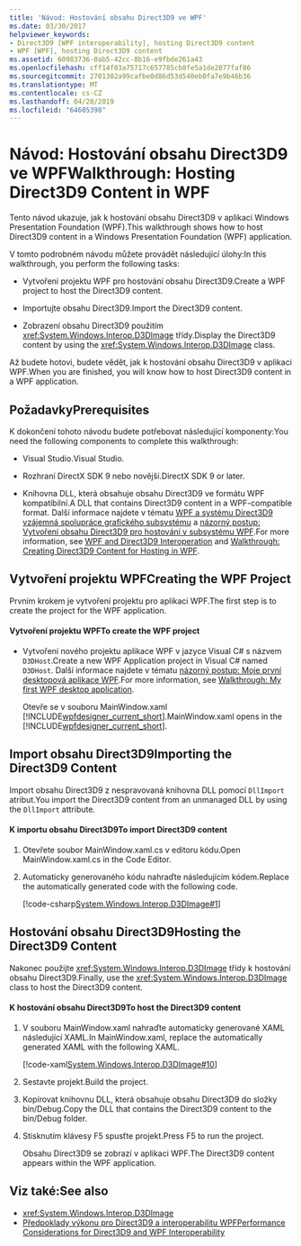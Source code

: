 ```yaml
---
title: 'Návod: Hostování obsahu Direct3D9 ve WPF'
ms.date: 03/30/2017
helpviewer_keywords:
- Direct3D9 [WPF interoperability], hosting Direct3D9 content
- WPF [WPF], hosting Direct3D9 content
ms.assetid: 60983736-0ab5-42cc-8b16-e9fbde261a43
ms.openlocfilehash: cff14f03a75717c657785cb8fe5a1de2077faf86
ms.sourcegitcommit: 2701302a99cafbe0d86d53d540eb0fa7e9b46b36
ms.translationtype: MT
ms.contentlocale: cs-CZ
ms.lasthandoff: 04/28/2019
ms.locfileid: "64605398"
---
```

# <a name="walkthrough-hosting-direct3d9-content-in-wpf"></a><span data-ttu-id="cb1fb-102">Návod: Hostování obsahu Direct3D9 ve WPF</span><span class="sxs-lookup"><span data-stu-id="cb1fb-102">Walkthrough: Hosting Direct3D9 Content in WPF</span></span>
<span data-ttu-id="cb1fb-103">Tento návod ukazuje, jak k hostování obsahu Direct3D9 v aplikaci Windows Presentation Foundation (WPF).</span><span class="sxs-lookup"><span data-stu-id="cb1fb-103">This walkthrough shows how to host Direct3D9 content in a Windows Presentation Foundation (WPF) application.</span></span>  
  
 <span data-ttu-id="cb1fb-104">V tomto podrobném návodu můžete provádět následující úlohy:</span><span class="sxs-lookup"><span data-stu-id="cb1fb-104">In this walkthrough, you perform the following tasks:</span></span>  
  
- <span data-ttu-id="cb1fb-105">Vytvoření projektu WPF pro hostování obsahu Direct3D9.</span><span class="sxs-lookup"><span data-stu-id="cb1fb-105">Create a WPF project to host the Direct3D9 content.</span></span>  
  
- <span data-ttu-id="cb1fb-106">Importujte obsahu Direct3D9.</span><span class="sxs-lookup"><span data-stu-id="cb1fb-106">Import the Direct3D9 content.</span></span>  
  
- <span data-ttu-id="cb1fb-107">Zobrazení obsahu Direct3D9 použitím <xref:System.Windows.Interop.D3DImage> třídy.</span><span class="sxs-lookup"><span data-stu-id="cb1fb-107">Display the Direct3D9 content by using the <xref:System.Windows.Interop.D3DImage> class.</span></span>  
  
 <span data-ttu-id="cb1fb-108">Až budete hotovi, budete vědět, jak k hostování obsahu Direct3D9 v aplikaci WPF.</span><span class="sxs-lookup"><span data-stu-id="cb1fb-108">When you are finished, you will know how to host Direct3D9 content in a WPF application.</span></span>  
  
## <a name="prerequisites"></a><span data-ttu-id="cb1fb-109">Požadavky</span><span class="sxs-lookup"><span data-stu-id="cb1fb-109">Prerequisites</span></span>  
 <span data-ttu-id="cb1fb-110">K dokončení tohoto návodu budete potřebovat následující komponenty:</span><span class="sxs-lookup"><span data-stu-id="cb1fb-110">You need the following components to complete this walkthrough:</span></span>  
  
- <span data-ttu-id="cb1fb-111">Visual Studio.</span><span class="sxs-lookup"><span data-stu-id="cb1fb-111">Visual Studio.</span></span>  
  
- <span data-ttu-id="cb1fb-112">Rozhraní DirectX SDK 9 nebo novější.</span><span class="sxs-lookup"><span data-stu-id="cb1fb-112">DirectX SDK 9 or later.</span></span>  
  
- <span data-ttu-id="cb1fb-113">Knihovna DLL, která obsahuje obsahu Direct3D9 ve formátu WPF kompatibilní.</span><span class="sxs-lookup"><span data-stu-id="cb1fb-113">A DLL that contains Direct3D9 content in a WPF-compatible format.</span></span> <span data-ttu-id="cb1fb-114">Další informace najdete v tématu [WPF a systému Direct3D9 vzájemná spolupráce grafického subsystému](wpf-and-direct3d9-interoperation.md) a [názorný postup: Vytvoření obsahu Direct3D9 pro hostování v subsystému WPF](walkthrough-creating-direct3d9-content-for-hosting-in-wpf.md).</span><span class="sxs-lookup"><span data-stu-id="cb1fb-114">For more information, see [WPF and Direct3D9 Interoperation](wpf-and-direct3d9-interoperation.md) and [Walkthrough: Creating Direct3D9 Content for Hosting in WPF](walkthrough-creating-direct3d9-content-for-hosting-in-wpf.md).</span></span>  
  
## <a name="creating-the-wpf-project"></a><span data-ttu-id="cb1fb-115">Vytvoření projektu WPF</span><span class="sxs-lookup"><span data-stu-id="cb1fb-115">Creating the WPF Project</span></span>  
 <span data-ttu-id="cb1fb-116">Prvním krokem je vytvoření projektu pro aplikaci WPF.</span><span class="sxs-lookup"><span data-stu-id="cb1fb-116">The first step is to create the project for the WPF application.</span></span>  
  
#### <a name="to-create-the-wpf-project"></a><span data-ttu-id="cb1fb-117">Vytvoření projektu WPF</span><span class="sxs-lookup"><span data-stu-id="cb1fb-117">To create the WPF project</span></span>  
  
- <span data-ttu-id="cb1fb-118">Vytvoření nového projektu aplikace WPF v jazyce Visual C# s názvem `D3DHost`.</span><span class="sxs-lookup"><span data-stu-id="cb1fb-118">Create a new WPF Application project in Visual C# named `D3DHost`.</span></span> <span data-ttu-id="cb1fb-119">Další informace najdete v tématu [názorný postup: Moje první desktopová aplikace WPF](../getting-started/walkthrough-my-first-wpf-desktop-application.md).</span><span class="sxs-lookup"><span data-stu-id="cb1fb-119">For more information, see [Walkthrough: My first WPF desktop application](../getting-started/walkthrough-my-first-wpf-desktop-application.md).</span></span>  
  
     <span data-ttu-id="cb1fb-120">Otevře se v souboru MainWindow.xaml [!INCLUDE[wpfdesigner_current_short](../../../../includes/wpfdesigner-current-short-md.md)].</span><span class="sxs-lookup"><span data-stu-id="cb1fb-120">MainWindow.xaml opens in the [!INCLUDE[wpfdesigner_current_short](../../../../includes/wpfdesigner-current-short-md.md)].</span></span>  
  
## <a name="importing-the-direct3d9-content"></a><span data-ttu-id="cb1fb-121">Import obsahu Direct3D9</span><span class="sxs-lookup"><span data-stu-id="cb1fb-121">Importing the Direct3D9 Content</span></span>  
 <span data-ttu-id="cb1fb-122">Import obsahu Direct3D9 z nespravovaná knihovna DLL pomocí `DllImport` atribut.</span><span class="sxs-lookup"><span data-stu-id="cb1fb-122">You import the Direct3D9 content from an unmanaged DLL by using the `DllImport` attribute.</span></span>  
  
#### <a name="to-import-direct3d9-content"></a><span data-ttu-id="cb1fb-123">K importu obsahu Direct3D9</span><span class="sxs-lookup"><span data-stu-id="cb1fb-123">To import Direct3D9 content</span></span>  
  
1. <span data-ttu-id="cb1fb-124">Otevřete soubor MainWindow.xaml.cs v editoru kódu.</span><span class="sxs-lookup"><span data-stu-id="cb1fb-124">Open MainWindow.xaml.cs in the Code Editor.</span></span>  
  
2. <span data-ttu-id="cb1fb-125">Automaticky generovaného kódu nahraďte následujícím kódem.</span><span class="sxs-lookup"><span data-stu-id="cb1fb-125">Replace the automatically generated code with the following code.</span></span>  
  
     [!code-csharp[System.Windows.Interop.D3DImage#1](~/samples/snippets/csharp/VS_Snippets_Wpf/System.Windows.Interop.D3DImage/CS/window1.xaml.cs#1)]  
  
## <a name="hosting-the-direct3d9-content"></a><span data-ttu-id="cb1fb-126">Hostování obsahu Direct3D9</span><span class="sxs-lookup"><span data-stu-id="cb1fb-126">Hosting the Direct3D9 Content</span></span>  
 <span data-ttu-id="cb1fb-127">Nakonec použijte <xref:System.Windows.Interop.D3DImage> třídy k hostování obsahu Direct3D9.</span><span class="sxs-lookup"><span data-stu-id="cb1fb-127">Finally, use the <xref:System.Windows.Interop.D3DImage> class to host the Direct3D9 content.</span></span>  
  
#### <a name="to-host-the-direct3d9-content"></a><span data-ttu-id="cb1fb-128">K hostování obsahu Direct3D9</span><span class="sxs-lookup"><span data-stu-id="cb1fb-128">To host the Direct3D9 content</span></span>  
  
1. <span data-ttu-id="cb1fb-129">V souboru MainWindow.xaml nahraďte automaticky generované XAML následující XAML.</span><span class="sxs-lookup"><span data-stu-id="cb1fb-129">In MainWindow.xaml, replace the automatically generated XAML with the following XAML.</span></span>  
  
     [!code-xaml[System.Windows.Interop.D3DImage#10](~/samples/snippets/csharp/VS_Snippets_Wpf/System.Windows.Interop.D3DImage/CS/window1.xaml#10)]  
  
2. <span data-ttu-id="cb1fb-130">Sestavte projekt.</span><span class="sxs-lookup"><span data-stu-id="cb1fb-130">Build the project.</span></span>  
  
3. <span data-ttu-id="cb1fb-131">Kopírovat knihovnu DLL, která obsahuje obsahu Direct3D9 do složky bin/Debug.</span><span class="sxs-lookup"><span data-stu-id="cb1fb-131">Copy the DLL that contains the Direct3D9 content to the bin/Debug folder.</span></span>  
  
4. <span data-ttu-id="cb1fb-132">Stisknutím klávesy F5 spusťte projekt.</span><span class="sxs-lookup"><span data-stu-id="cb1fb-132">Press F5 to run the project.</span></span>  
  
     <span data-ttu-id="cb1fb-133">Obsahu Direct3D9 se zobrazí v aplikaci WPF.</span><span class="sxs-lookup"><span data-stu-id="cb1fb-133">The Direct3D9 content appears within the WPF application.</span></span>  
  
## <a name="see-also"></a><span data-ttu-id="cb1fb-134">Viz také:</span><span class="sxs-lookup"><span data-stu-id="cb1fb-134">See also</span></span>

- <xref:System.Windows.Interop.D3DImage>
- [<span data-ttu-id="cb1fb-135">Předpoklady výkonu pro Direct3D9 a interoperabilitu WPF</span><span class="sxs-lookup"><span data-stu-id="cb1fb-135">Performance Considerations for Direct3D9 and WPF Interoperability</span></span>](performance-considerations-for-direct3d9-and-wpf-interoperability.md)

